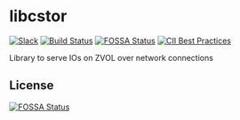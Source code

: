 # libcstor
[![Slack](https://img.shields.io/badge/chat!!!-slack-ff1493.svg?style=flat-square)](https://kubernetes.slack.com/messages/openebs)
[![Build Status](https://travis-ci.org/openebs/libcstor.svg?branch=master)](https://travis-ci.org/openebs/libcstor)
[![FOSSA Status](https://app.fossa.io/api/projects/git%2Bgithub.com%2Fopenebs%2Flibcstor.svg?type=shield)](https://app.fossa.io/projects/git%2Bgithub.com%2Fopenebs%2Flibcstor?ref=badge_shield)
[![CII Best Practices](https://bestpractices.coreinfrastructure.org/projects/2765/badge)](https://bestpractices.coreinfrastructure.org/projects/2765)

Library to serve IOs on ZVOL over network connections


## License
[![FOSSA Status](https://app.fossa.io/api/projects/git%2Bgithub.com%2Fopenebs%2Flibcstor.svg?type=large)](https://app.fossa.io/projects/git%2Bgithub.com%2Fopenebs%2Flibcstor?ref=badge_large)
